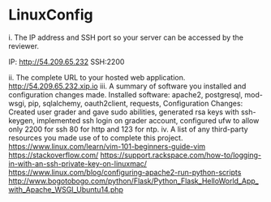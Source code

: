 # LinuxConfig

i. The IP address and SSH port so your server can be accessed by the reviewer.

IP: http://54.209.65.232 SSH:2200

ii. The complete URL to your hosted web application.
http://54.209.65.232.xip.io
iii. A summary of software you installed and configuration changes made.
Installed software: apache2, postgresql, mod-wsgi, pip, sqlalchemy, oauth2client, requests, 
Configuration Changes: Created user grader and gave sudo abilities, generated rsa keys with ssh-keygen, implemented ssh login on grader account, configured ufw to allow only 2200 for ssh 80 for http and 123 for ntp.
iv. A list of any third-party resources you made use of to complete this project.
https://www.linux.com/learn/vim-101-beginners-guide-vim
https://stackoverflow.com/
https://support.rackspace.com/how-to/logging-in-with-an-ssh-private-key-on-linuxmac/
https://www.linux.com/blog/configuring-apache2-run-python-scripts
http://www.bogotobogo.com/python/Flask/Python_Flask_HelloWorld_App_with_Apache_WSGI_Ubuntu14.php
